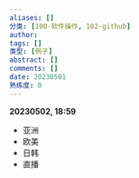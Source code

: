 ```yaml
---
aliases: []
分类: [100-软件操作, 102-github]
author: 
tags: []
类型: [例子]
abstract: [] 
comments: []
date: 20230501
熟练度: 0
---
```


**20230502, 18:59**
- 亚洲
- 欧美
- 日韩
- 直播













 